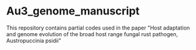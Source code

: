 # Au3_genome_manuscript
This repository contains partial codes used in the paper "Host adaptation and genome evolution of the broad host range fungal rust pathogen, Austropuccinia psidii"
